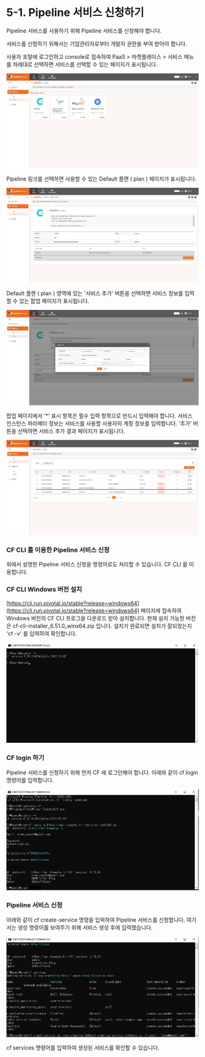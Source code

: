 # 5-1. Pipeline 서비스 신청하기

Pipeline 서비스를 사용하기 위해 Pipeline 서비스를 신청해야 합니다.

서비스를 신청하기 위해서는 기업관리자로부터 개발자 권한을 부여 받아야 합니다.

사용자 포탈에 로그인하고 console로 접속하여 PaaS &gt; 마켓플레이스 &gt; 서비스 메뉴를 차례대로 선택하면 서비스를 선택할 수 있는 페이지가 표시됩니다.

![](../../.gitbook/assets/marketplace-service.png)

Pipeline 링크를 선택하면 사용할 수 있는  Default 플랜 \( plan \) 페이지가 표시됩니다.

![](../../.gitbook/assets/marketplace-service-pipeline-plan.png)

Default 플랜 \( plan \) 영역에 있는 '서비스 추가' 버튼을 선택하면 서비스 정보를 입력할  수 있는 팝업 페이지가 표시됩니다.

![](../../.gitbook/assets/marketplace-service-pipeline-add.png)

팝업 페이지에서 '\*' 표시 항목은 필수 입력 항목으로 반드시 입력해야 합니다. 서비스 인스턴스 파라메터 정보는 서비스를 사용할 사용자의 계정 정보를 입력합니다. '추가' 버튼을 선택하면 서비스 추가 결과 페이지가 표시됩니다. 

![](../../.gitbook/assets/marketplace-service-pipeline-created.png)



### CF CLI 를 이용한 Pipeline 서비스 신청

위에서 설명한 Pipeline 서비스 신청을 명령어로도 처리할 수 있습니다. CF CLI 를 이용합니다.



### CF CLI Windows 버전 설치

[https://cli.run.pivotal.io/stable?release=windows64](https://cli.run.pivotal.io/stable?release=windows64) 페이지에 접속하여 Windows 버전의 CF CLI 프로그을 다운로드 받아 설치합니다. 현재 설치 가능한 버전은 cf-cli-installer\_6.51.0\_winx64.zip 입니다. 설치가 완료되면 설치가 잘되었는지 'cf -v' 를 입력하여 확인합니다.

![](../../.gitbook/assets/cf_version.png)

### 

### CF login 하기

Pipeline 서비스를 신청하기 위해 먼저 CF 에 로그인해야 합니다. 아래와 같이 cf login 명령어를 입력합니다.

![](../../.gitbook/assets/cf_login.png)



### Pipeline 서비스 신청

아래와 같이 cf create-service 명령을 입력하여 Pipeline 서비스를 신청합니다. 여기서는 생성 명령어를 보여주기 위해 서비스 생성 후에 입력했습니다.

![](../../.gitbook/assets/cf-create-pipeline.png)

cf services 명령어를 입력하여 생성된 서비스를 확인할 수 있습니다.

